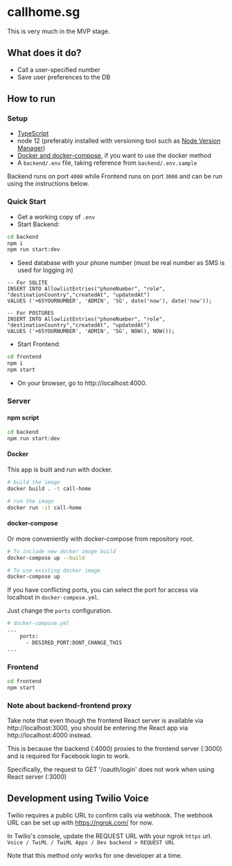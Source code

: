 # callhome.sg

This is very much in the MVP stage.

## What does it do?

- Call a user-specified number
- Save user preferences to the DB

## How to run

### Setup

- [TypeScript](https://www.npmjs.com/package/typescript)
- node 12 (preferably installed with versioning tool such as [Node Version Manager](https://github.com/nvm-sh/nvm))
- [Docker and docker-compose](https://docs.docker.com/get-docker/), if you want to use the docker method
- A `backend/.env` file, taking reference from `backend/.env.sample`

Backend runs on port `4000` while Frontend runs on port `3000` and can be run using the instructions below.

### Quick Start

- Get a working copy of `.env`
- Start Backend:

```bash
cd backend
npm i
npm run start:dev
```

- Seed database with your phone number (must be real number as SMS is used for logging in)

```
-- For SQLITE
INSERT INTO AllowlistEntries("phoneNumber", "role", "destinationCountry","createdAt", "updatedAt")
VALUES ('+65YOURNUMBER', 'ADMIN', 'SG', date('now'), date('now'));

-- For POSTGRES
INSERT INTO AllowlistEntries("phoneNumber", "role", "destinationCountry","createdAt", "updatedAt")
VALUES ('+65YOURNUMBER', 'ADMIN', 'SG', NOW(), NOW());
```

- Start Frontend:

```bash
cd frontend
npm i
npm start
```

- On your browser, go to http://localhost:4000.

### Server

#### npm script

```bash
cd backend
npm run start:dev
```

#### Docker

This app is built and run with docker.

```sh
# build the image
docker build . -t call-home

# run the image
docker run -it call-home
```

#### docker-compose

Or more conveniently with docker-compose from repository root.

```bash
# To include new docker image build
docker-compose up --build

# To use existing docker image
docker-compose up
```

If you have conflicting ports, you can select the port for access via localhost in `docker-compose.yml`.

Just change the `ports` configuration.

```bash
# docker-compose.yml
...
    ports:
      - DESIRED_PORT:DONT_CHANGE_THIS
...
```


### Frontend

```bash
cd frontend
npm start
```

### Note about backend-frontend proxy

Take note that even though the frontend React server is available via http://localhost:3000, you should be entering the React app via http://localhost:4000 instead.

This is because the backend (:4000) proxies to the frontend server (:3000) and is required for Facebook login to work.

Specifically, the request to GET '/oauth/login' does not work when using React server (:3000)

## Development using Twilio Voice

Twilio requires a public URL to confirm calls via webhook. The webhook URL can be set up with https://ngrok.com/ for now.

In Twilio's console, update the REQUEST URL with your ngrok `https` url.
`Voice / TwiML / TwiML Apps / Dev backend > REQUEST URL`

Note that this method only works for one developer at a time.
